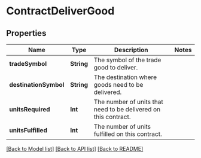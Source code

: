 # ContractDeliverGood

## Properties
Name | Type | Description | Notes
------------ | ------------- | ------------- | -------------
**tradeSymbol** | **String** | The symbol of the trade good to deliver. | 
**destinationSymbol** | **String** | The destination where goods need to be delivered. | 
**unitsRequired** | **Int** | The number of units that need to be delivered on this contract. | 
**unitsFulfilled** | **Int** | The number of units fulfilled on this contract. | 

[[Back to Model list]](../README.md#documentation-for-models) [[Back to API list]](../README.md#documentation-for-api-endpoints) [[Back to README]](../README.md)


